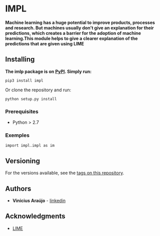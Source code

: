 
# IMPL

**Machine learning has a huge potential to improve products, processes and research. But machines usually don’t give an explanation for their predictions, which creates a barrier for the adoption of machine learning.This module helps to give a clearer explanation of the predictions that are given using LIME**

## Installing

**The imlp package is on [PyPI](https://pypi.org/project/impl/). Simply run:**
```
pip3 install impl
```
Or clone the repository and run:

```
python setup.py install
```

### Prerequisites

+ Python > 2.7

### Exemples

```
import impl.impl as im
```

## Versioning

For the versions available, see the [tags on this repository](https://github.com/viniaraujoo/IPML/tags). 

## Authors

* **Vinicius Araújo**  - [linkedin](https://www.linkedin.com/in/viniciusbrandaoo/)




## Acknowledgments

*  [LIME](https://github.com/marcotcr/lime)



